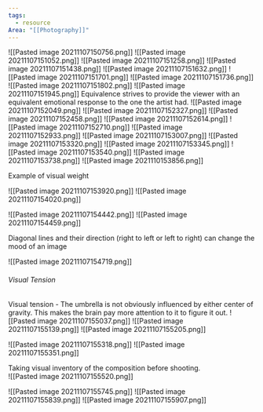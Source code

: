 ```yaml
---
tags:
  - resource
Area: "[[Photography]]"
---
```


![[Pasted image 20211107150756.png]]
![[Pasted image 20211107151052.png]]
![[Pasted image 20211107151258.png]]
![[Pasted image 20211107151438.png]]
![[Pasted image 20211107151632.png]]
![[Pasted image 20211107151701.png]]
![[Pasted image 20211107151736.png]]
![[Pasted image 20211107151802.png]]
![[Pasted image 20211107151945.png]]
Equivalence strives to provide the viewer with an equivalent emotional response to the one the artist had.
![[Pasted image 20211107152049.png]]
![[Pasted image 20211107152327.png]]
![[Pasted image 20211107152458.png]]
![[Pasted image 20211107152614.png]]
![[Pasted image 20211107152710.png]]
![[Pasted image 20211107152933.png]]
![[Pasted image 20211107153007.png]]
![[Pasted image 20211107153320.png]]
![[Pasted image 20211107153345.png]]
![[Pasted image 20211107153540.png]]
![[Pasted image 20211107153738.png]]
![[Pasted image 2021110153856.png]]

Example of visual weight

![[Pasted image 20211107153920.png]]
![[Pasted image 20211107154020.png]]

![[Pasted image 20211107154442.png]]
![[Pasted image 20211107154459.png]]

Diagonal lines and their direction (right to left or left to right) can change the mood of an image

![[Pasted image 20211107154719.png]]

###### Visual Tension

Visual tension -  The umbrella is not obviously influenced by either center of gravity.  This makes the brain pay more attention to it to figure it  out.
![[Pasted image 20211107155037.png]]
![[Pasted image 20211107155139.png]]
![[Pasted image 20211107155205.png]]

![[Pasted image 20211107155318.png]]
![[Pasted image 20211107155351.png]]

Taking visual inventory of the composition before shooting.  
![[Pasted image 20211107155520.png]]

![[Pasted image 20211107155745.png]]
![[Pasted image 20211107155839.png]]
![[Pasted image 20211107155907.png]]






